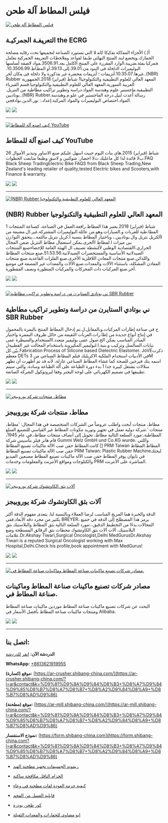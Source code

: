 # فيلس المطاط آلة طحن

<a href="https://swt.shibang-china.com/?l=ar&img&k=%D9%81%D9%8A%D9%84%D8%B3+%D8%A7%D9%84%D9%85%D8%B7%D8%A7%D8%B7+%D8%A2%D9%84%D8%A9+%D8%B7%D8%AD%D9%86" target="_blank">![فيلس المطاط آلة طحن](http://static.shibang-china.com/all-800x300/436.jpg)</a>

## اﻟﺘﻌرﻴﻔـﺔ اﻟﺠﻤرﮐﻴـﺔ the ECRG
أ(.) اﻷﺠزاء اﻟﻤﻔﮐﮐﺔ ﺘﻔﮐﻴﮐﺎ ﮐﺎﻤ ﻼ اﻟﺘﯽ ﺘﺴﺘورد ﻟﻟﺼﻨﺎﻋﺔ ﻟﺘﺠﻤﻴﻌﻬﺎ ﺘﺤت رﻗﺎﺒﺔ ﻤﺼﻟﺤﺔ اﻟﺠﻤﺎرك.وﺘﺨﻀﻊ ﻟﺒﻨد اﻟﻤﻨﺘﺞ اﻟﻨﻬﺎﺌﯽ طﺒﻘﺎ ﻟﻘواﻋد وﻤﻼﺤظﺎت اﻟﺘﻌرﻴﻔﺔ اﻟﺠﻤرﮐﻴﺔ ﺘﻌﺎﻤل ﺠﻤرﮐﻴﺎ ﺒﻔﺌﺔ.ﻀرﻴﺒﺔ.اﻟوارد اﻟﻤﻘررة ﻋﻟﯽ اﻟﻤﻨﺘﺞ اﻟﮐﺎﻤل ﺒﻌد.3506.91.ﻤواد ﻻﺼﻘﺔ أﺴﺎﺴﻬﺎ اﻟﺒوﻟﻴﻤﻴرات اﻟداﺨﻟﺔ ﻓﯽ اﻟﺒﻨود ﻤن.39.01.إﻟﯽ.39.13.أو اﻟﻤطﺎط.10.3506.99. .ﻏﻴرﻫﺎ.10.35.07.أﻨزﻴﻤﺎت ؛ أﻨزﻴﻤﺎت ﻤﺤﻀرة ﻏﻴر ﻤذﮐورة وﻻ داﺨﻟﺔ ﻓﯽ ﻤﮐﺎن آﺨر.(NBR) Rubber المعهد العالي للعلوم التطبيقية والتكنولوجيا1 شباط (فبراير) 2018.الجمهورية العربية السورية.المعهد العالي للعلوم التطبيقية.والتكنولوجيا.قسم الفيزياء التطبيقية.ماجستير علوم وهندسة المواد.دراسة وتطوير تراكيب مطاطية من النتريل. .بوتاديين.(NBR) Rubber.رسالة أُعدت لنيل.درجة الماجستير في علو.م.وهندسة المواد.اختصاص البوليميرات والمواد المركبة.إعداد.: نور.الدين.بوادقجي.


<a href="https://whatsapp.shibangsoft.com/WhatsApp.php" target="_blank" title="WhatsApp">![](http://static.shibang-china.com/icon/whatsapp.png)</a> <a href="https://swt.shibang-china.com/?l=ar&icon&k=%D9%81%D9%8A%D9%84%D8%B3+%D8%A7%D9%84%D9%85%D8%B7%D8%A7%D8%B7+%D8%A2%D9%84%D8%A9+%D8%B7%D8%AD%D9%86" target="_blank">![](http://static.shibang-china.com/icon/chat-ar.png)</a>

---

<a href="https://swt.shibang-china.com/?l=ar&img&k=%D9%81%D9%8A%D9%84%D8%B3+%D8%A7%D9%84%D9%85%D8%B7%D8%A7%D8%B7+%D8%A2%D9%84%D8%A9+%D8%B7%D8%AD%D9%86" target="_blank">![كيف اصنع آلة للمطاط YouTube](http://static.shibang-china.com/all-800x300/117.jpg)</a>

## كيف اصنع آلة للمطاط YouTube
26 شباط (فبراير) 2015.هاي بنات اليوم حبيت اسهل عليكم صنع الاساور وتبذير الأموال بﻻ فائدة لذا كل ماعليك تﻻ احضار: شوكتين و ﻻسق وطبعا متابعت الخطوات.FAQ Black Sheep TradingElectric Bike FAQS from Black Sheep Trading,New Zealand&#39;s leading retailer of quality,tested Electric bikes and Scooters,with Finance &amp; warranty.


<a href="https://whatsapp.shibangsoft.com/WhatsApp.php" target="_blank" title="WhatsApp">![](http://static.shibang-china.com/icon/whatsapp.png)</a> <a href="https://swt.shibang-china.com/?l=ar&icon&k=%D9%81%D9%8A%D9%84%D8%B3+%D8%A7%D9%84%D9%85%D8%B7%D8%A7%D8%B7+%D8%A2%D9%84%D8%A9+%D8%B7%D8%AD%D9%86" target="_blank">![](http://static.shibang-china.com/icon/chat-ar.png)</a>

---

<a href="https://swt.shibang-china.com/?l=ar&img&k=%D9%81%D9%8A%D9%84%D8%B3+%D8%A7%D9%84%D9%85%D8%B7%D8%A7%D8%B7+%D8%A2%D9%84%D8%A9+%D8%B7%D8%AD%D9%86" target="_blank">![(NBR) Rubber المعهد العالي للعلوم التطبيقية والتكنولوجيا](http://static.shibang-china.com/all-800x300/377.jpg)</a>

## (NBR) Rubber المعهد العالي للعلوم التطبيقية والتكنولوجيا
1 شباط (فبراير) 2018.يعتبر هذا المطاط.رافعة.العمل في الصناعة، كصناعة المنتجات المطا.طية للعربات و.السيارات.وهو.من عائلة.البوليميرات المشتركة.غير.ال.مشبعة من األكريل نتريل وال.بوتاديين.، وباختيار المطاط بنسبة أ.كريل نتريل مالئمة.،.يتحقق التوا.زن بين ميزات ا.لمطاط األخرى.يمكن استعمال مطاط النتريل ضمن المجال الحراري.االقتصادية الوطني لألنشطة تصنيف ال الهيئة العامة للإحصاءصنع المنتجات الصيدلانية الأساسية والمستحضرات الصيدلانية.51.53.56.صنع منتجات المطاط واللدائن.صنع منتجات المعادن اللافلزية الأخرى.صنع الفلزات القاعدية.صنع منتجات المعادن المشكلة، باستثناء الآلات والمعدات.صنع الآلات والمعدات غير المصفة في موضع آخر.صنع المركبات ذات المحركات والمركبات المتطورة ونصف المقطورة.


<a href="https://whatsapp.shibangsoft.com/WhatsApp.php" target="_blank" title="WhatsApp">![](http://static.shibang-china.com/icon/whatsapp.png)</a> <a href="https://swt.shibang-china.com/?l=ar&icon&k=%D9%81%D9%8A%D9%84%D8%B3+%D8%A7%D9%84%D9%85%D8%B7%D8%A7%D8%B7+%D8%A2%D9%84%D8%A9+%D8%B7%D8%AD%D9%86" target="_blank">![](http://static.shibang-china.com/icon/chat-ar.png)</a>

---

<a href="https://swt.shibang-china.com/?l=ar&img&k=%D9%81%D9%8A%D9%84%D8%B3+%D8%A7%D9%84%D9%85%D8%B7%D8%A7%D8%B7+%D8%A2%D9%84%D8%A9+%D8%B7%D8%AD%D9%86" target="_blank">![ني بوتادي الستايرن من دراسة وتطوير تراكيب مطاطية SBR Rubber](http://static.shibang-china.com/all-800x300/31.jpg)</a>

## ني بوتادي الستايرن من دراسة وتطوير تراكيب مطاطية SBR Rubber
ج في صناعة إطارات المركبات.وبالمقابل.ل.تم إدخال المطاط المنتج بالبمرة بالمحمول في إنتاج أنواع جديدة من إطا.رات.العربات الثقيمة.من خالل ظروف البممرة واختيار المبادر المناسب يمكن الح.صول عمى بوليمير متعدد.االستخدام.والسيطرة عمى نيايات.السالسل وتركيب و.بنية.ا.لبوليمير.المكيروية.باستخدام المحالت غير القطبيةل بيّن.كل.Fabrication Process of Silicone based Dielectric Elastomer. JoVEذكرت معظم DETs في الأدبيات استخدام الملكية الاكريليك فيلم المطاط الصناعي من 3M اسمه بنك فيرجين للصحة كما غشاء المطاط الصناعي عازلة، لأنه قد تم أظهرت أن تظهر سلالات يشتغل كبيرة جدا 1.بدء دورة الطباعة على آلة الطباعة وسادة، والتي سيتم تطبيقها في تصميم الكهربائي على لوحة اليجنر وفقا لبروتوكول الشركة الصانعة.


<a href="https://whatsapp.shibangsoft.com/WhatsApp.php" target="_blank" title="WhatsApp">![](http://static.shibang-china.com/icon/whatsapp.png)</a> <a href="https://swt.shibang-china.com/?l=ar&icon&k=%D9%81%D9%8A%D9%84%D8%B3+%D8%A7%D9%84%D9%85%D8%B7%D8%A7%D8%B7+%D8%A2%D9%84%D8%A9+%D8%B7%D8%AD%D9%86" target="_blank">![](http://static.shibang-china.com/icon/chat-ar.png)</a>

---

<a href="https://swt.shibang-china.com/?l=ar&img&k=%D9%81%D9%8A%D9%84%D8%B3+%D8%A7%D9%84%D9%85%D8%B7%D8%A7%D8%B7+%D8%A2%D9%84%D8%A9+%D8%B7%D8%AD%D9%86" target="_blank">![مطاط، منتجات شركة يوروبيجز](http://static.shibang-china.com/all-800x300/1200.jpg)</a>

## مطاط، منتجات شركة يوروبيجز
مطاط، منتجات أبحت واطلب عروضاً من الشركات المتخصصة في هذا المجال: &#39;مطاط، منتجات &#39;.شركة دولية تعمل في تجهيز وتوريد مكونات المطاط غير القياسي للتصنيع السلع المطاطية.:مورد السلعة التالية مطاط، تحويل إلى أنصاف منتجات مطاط،.في عام 1945، قام هانز فيلز بتأسيس شركة Gummi Welz GmbH und Co.KG wurde، واللتي كانت.المطاط حقن صب الآلة ماكينات تصنيع المطاط [] PRM Taiwan المطاط.المطاط حقن صب الآلة ماكينات تصنيع المطاط PRM Taiwan: Plastic Rubber Machineلبحثك في تايوان يوفر المطاط حقن صب الآلة ماكينات تصنيع المطاط مصنعين الفيديو والكتلوجات ومواقع الأنترنت والمعلومات وخدمات PRM المباشرة على الأنترنت.


<a href="https://whatsapp.shibangsoft.com/WhatsApp.php" target="_blank" title="WhatsApp">![](http://static.shibang-china.com/icon/whatsapp.png)</a> <a href="https://swt.shibang-china.com/?l=ar&icon&k=%D9%81%D9%8A%D9%84%D8%B3+%D8%A7%D9%84%D9%85%D8%B7%D8%A7%D8%B7+%D8%A2%D9%84%D8%A9+%D8%B7%D8%AD%D9%86" target="_blank">![](http://static.shibang-china.com/icon/chat-ar.png)</a>

---

<a href="https://swt.shibang-china.com/?l=ar&img&k=%D9%81%D9%8A%D9%84%D8%B3+%D8%A7%D9%84%D9%85%D8%B7%D8%A7%D8%B7+%D8%A2%D9%84%D8%A9+%D8%B7%D8%AD%D9%86" target="_blank">![آلات بثق الكاوتشوك شركة يوروبيجز](http://static.shibang-china.com/all-800x300/578.jpg)</a>

## آلات بثق الكاوتشوك شركة يوروبيجز
الدقة والخبرة هما المزيج المناسب لرضا العملاء.وبالنسبة لنا، يتعدى مفهوم الدقة أكثر بكثير من مجرد دقة الأبعاد.ففي BREYER، يرمز هذا المصطلح إلى الدقة في جميع المجالات.بدءًا من التخطيط الدقيق،.:مورد السلعة التالية بثق المطاط والبلاستيك بثق البلاستيك، آلات آلات بثق الكاوتشوك محطات بثق الرقائق المسطحة وضع علامات.Dr.Akshay Tiwari,Surgical Oncologist,Delhi MedGurusDr.Akshay Tiwari is a reputed Surgical Oncologist working with Max Hospital,Delhi.Check his profile,book appointment with MedGurus!


<a href="https://whatsapp.shibangsoft.com/WhatsApp.php" target="_blank" title="WhatsApp">![](http://static.shibang-china.com/icon/whatsapp.png)</a> <a href="https://swt.shibang-china.com/?l=ar&icon&k=%D9%81%D9%8A%D9%84%D8%B3+%D8%A7%D9%84%D9%85%D8%B7%D8%A7%D8%B7+%D8%A2%D9%84%D8%A9+%D8%B7%D8%AD%D9%86" target="_blank">![](http://static.shibang-china.com/icon/chat-ar.png)</a>

---

<a href="https://swt.shibang-china.com/?l=ar&img&k=%D9%81%D9%8A%D9%84%D8%B3+%D8%A7%D9%84%D9%85%D8%B7%D8%A7%D8%B7+%D8%A2%D9%84%D8%A9+%D8%B7%D8%AD%D9%86" target="_blank">![مصادر شركات تصنيع ماكينات صناعة المطاط وماكينات صناعة المطاط في.](http://static.shibang-china.com/all-800x300/92.jpg)</a>

## مصادر شركات تصنيع ماكينات صناعة المطاط وماكينات صناعة المطاط في.
البحث عن شركات تصنيع ماكينات صناعة المطاط موردين ماكينات صناعة المطاط ومنتجات ماكينات صناعة المطاط بأفضل الأسعار في Alibaba.

<a href="https://whatsapp.shibangsoft.com/WhatsApp.php" target="_blank" title="WhatsApp">![](http://static.shibang-china.com/icon/whatsapp.png)</a> <a href="https://swt.shibang-china.com/?l=ar&icon&k=%D9%81%D9%8A%D9%84%D8%B3+%D8%A7%D9%84%D9%85%D8%B7%D8%A7%D8%B7+%D8%A2%D9%84%D8%A9+%D8%B7%D8%AD%D9%86" target="_blank">![](http://static.shibang-china.com/icon/chat-ar.png)</a>

---
## اتصل بنا:

**الدردشة الآن:** [انقر للدردشة](https://swt.shibang-china.com?l=ar&contact&k=%D9%81%D9%8A%D9%84%D8%B3+%D8%A7%D9%84%D9%85%D8%B7%D8%A7%D8%B7+%D8%A2%D9%84%D8%A9+%D8%B7%D8%AD%D9%86)

**WhatsApp:**  [+8613621919955](https://whatsapp.shibangsoft.com/WhatsApp.php)

**موقع (كسارة):** [https://ar-crusher.shibang-china.com/](https://ar-crusher.shibang-china.com/?l=ar&contact&k=%D9%81%D9%8A%D9%84%D8%B3+%D8%A7%D9%84%D9%85%D8%B7%D8%A7%D8%B7+%D8%A2%D9%84%D8%A9+%D8%B7%D8%AD%D9%86)

**موقع (مطحنة):** [https://ar-mill.shibang-china.com/](https://ar-mill.shibang-china.com/?l=ar&contact&k=%D9%81%D9%8A%D9%84%D8%B3+%D8%A7%D9%84%D9%85%D8%B7%D8%A7%D8%B7+%D8%A2%D9%84%D8%A9+%D8%B7%D8%AD%D9%86)

**نموذج الاستفسار:** [https://form.shibang-china.com](https://form.shibang-china.com?l=ar&contact&k=%D9%81%D9%8A%D9%84%D8%B3+%D8%A7%D9%84%D9%85%D8%B7%D8%A7%D8%B7+%D8%A2%D9%84%D8%A9+%D8%B7%D8%AD%D9%86)

* [ريموند الجسيمات تجهيز مطحنة الهند](../23/%D8%B1%D9%8A%D9%85%D9%88%D9%86%D8%AF%20%D8%A7%D9%84%D8%AC%D8%B3%D9%8A%D9%85%D8%A7%D8%AA%20%D8%AA%D8%AC%D9%87%D9%8A%D8%B2%20%D9%85%D8%B7%D8%AD%D9%86%D8%A9%20%D8%A7%D9%84%D9%87%D9%86%D8%AF.md)

* [الحزام الناقل مكافحة ساكنة](../22/%D8%A7%D9%84%D8%AD%D8%B2%D8%A7%D9%85%20%D8%A7%D9%84%D9%86%D8%A7%D9%82%D9%84%20%D9%85%D9%83%D8%A7%D9%81%D8%AD%D8%A9%20%D8%B3%D8%A7%D9%83%D9%86%D8%A9.md)

* [كيفية حزمة العودة لفات مطحنة في وعاء](../24/%D9%83%D9%8A%D9%81%D9%8A%D8%A9%20%D8%AD%D8%B2%D9%85%D8%A9%20%D8%A7%D9%84%D8%B9%D9%88%D8%AF%D8%A9%20%D9%84%D9%81%D8%A7%D8%AA%20%D9%85%D8%B7%D8%AD%D9%86%D8%A9%20%D9%81%D9%8A%20%D9%88%D8%B9%D8%A7%D8%A1.md)

* [قابلية الغسل من الفحم](../25/%D9%82%D8%A7%D8%A8%D9%84%D9%8A%D8%A9%20%D8%A7%D9%84%D8%BA%D8%B3%D9%84%20%D9%85%D9%86%20%D8%A7%D9%84%D9%81%D8%AD%D9%85.md)

* [كور طحن بودرة](../22/%D9%83%D9%88%D8%B1%20%D8%B7%D8%AD%D9%86%20%D8%A8%D9%88%D8%AF%D8%B1%D8%A9.md)

* [ابو مضاوى للحفارات والمعدات الثقيلة](../22/%D8%A7%D8%A8%D9%88%20%D9%85%D8%B6%D8%A7%D9%88%D9%89%20%D9%84%D9%84%D8%AD%D9%81%D8%A7%D8%B1%D8%A7%D8%AA%20%D9%88%D8%A7%D9%84%D9%85%D8%B9%D8%AF%D8%A7%D8%AA%20%D8%A7%D9%84%D8%AB%D9%82%D9%8A%D9%84%D8%A9.md)